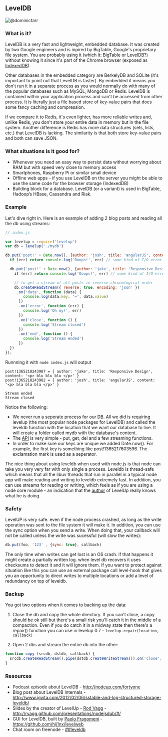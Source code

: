 ## LevelDB

![@dominictarr](http://i.imgur.com/AxuKdQE.png)

### What is it?
LevelDB is a very fast and lightweight, embedded database. It was created by two Google engineers and is inpired by BigTable, Google's proprietary file system. You are probably using it (which it: BigTable or LevelDB?) without knowing it since it's part of the Chrome browser (exposed as [IndexedDB](https://developer.mozilla.org/en-US/docs/IndexedDB)). 

Other databases in the embedded category are BerkelyDB and SQLite (it's important to point out that LevelDB is faster).
By embedded it means you don't run it in a separate process as you would normally do with many of the popular databases such as MySQL, MongoDB or Redis. LevelDB is contained within your application process and can't be accessed from other process.
It is literally just a file based store of key-value pairs that does some fancy caching and compression.

If we compare it to Redis, it's even lighter, has more reliable writes and, unlike Redis, you don't store your entire data in memory but in the file system. Another difference is Redis has more data structures (sets, lists, etc.) that LevelDB is lacking. The similarity is that both store key-value pairs and both can save JSON.

### What situations is it good for?

* Whenever you need an easy way to persist data without worrying about RAM but with speed very close to memory access
* Smartphones, Raspberry Pi or similar small device
* Offline web apps - if you use LevelDB on the server you might be able to use the same code for the browser storage (IndexedDB)
* Building block for a database. LevelDB (or a variant) is used in BigTable, Hadoop’s HBase, Cassandra and Riak.

### Example
Let's dive right in. Here is an example of adding 2 blog posts and reading all the db using streams:

```js
// index.js

var levelup = require('levelup')
var db = levelup('./mydb')

db.put('post!' + Date.now(), {author: 'josh', title: 'angularJS', content: '<p> bla bla bla </p>'}, {encoding:'json'}, function (err) {
  if (err) return console.log('Ooops!', err) // some kind of I/O error

  db.put('post!' + Date.now(), {author: 'jake', title: 'Responsive Design', content: '<p> blu blu blu </p>'}, {encoding:'json'}, function (err) {
    if (err) return console.log('Ooops!', err) // some kind of I/O error

    // to get a stream of all posts in reverse chronological order
    db.createReadStream({ reverse: true, encoding: 'json' })
     .on('data', function (data) {
        console.log(data.key, '=', data.value)
      })
      .on('error', function (err) {
        console.log('Oh my!', err)
      })
      .on('close', function () {
        console.log('Stream closed')
      })
      .on('end', function () {
        console.log('Stream ended')
      })
  })
});
```

Runnning it with `node index.js` will output

    post!1365218243987 = { author: 'jake', title: 'Responsive Design', content: '<p> blu blu blu </p>' }
    post!1365218243982 = { author: 'josh', title: 'angularJS', content: '<p> bla bla bla </p>' }

    Stream ended
    Stream closed

Notice the following:  

* We never run a seperate process for our DB. All we did is requiring levelup (the most popular node packages for LevelDB) and called the leveldb function with the location that we want our database to live. It will create a folder called mydb with the database's content.
* The [API](https://github.com/rvagg/node-levelup#api) is very simple - put, get, del and a few streaming functions.
* In order to make sure our keys are unique we added Date.now(). For example, the first key is something like post!1365217603596. The exclamation mark is used as a seperator.

The nice thing about using leveldb when used with node.js is that node can take you very very far with only single a process. Leveldb is thread-safe which means that all the libuv threads that run in parallel in a typical node app will make reading and writing to leveldb extremely fast. In addition, you can use streams for reading or writing, which feels as if you are using a node core module - an indication that the [author](https://github.com/rvagg) of LevelUp really knows what he is doing.


### Safety
LevelUP is very safe. even if the node process crashed, as long as the write operation was sent to the file system it will make it.
In addition, you can use the sync option when you send a write. When doing that, your callback will not be called unless the write was sucessful (will slow the writes):

```js
db.put(foo, '123' , {sync: true}, callback)
```

The only time when writes can get lost is an OS crash. if that happens it might create a partially written log. when level db recovers it uses checksums to detect it and it will ignore them. If you want to protect against situation like this you can use an external package call level-hook that gives you an opportunity to direct writes to multiple locations or add a level of redundancy on top of leveldb.

### Backup
You got two options when it comes to backing up the data:  

1. Close the db and copy the whole directory.   If you can't close, a copy should be ok still but there's a small risk you'll catch it in the middle of a compaction.  Even if you do catch it in a midway state then there's a repair() function you can use in levelup 0.7 - `levelup.repair(location, callback)`

1. Open 2 dbs and stream the entire db into the other:

```js
function copy (srcdb, dstdb, callback) {
  srcdb.createReadStream().pipe(dstdb.createWriteStream()).on('close', callback)
}
```

### Resources

* Podcast episode about LevelDB - http://nodeup.com/fortyone 
* Blog post about LevelDB Internals - http://www.igvita.com/2012/02/06/sstable-and-log-structured-storage-leveldb/
* Slides by the creator of LevelUp - [Rod Vagg](https://github.com/rvagg) - http://rvagg.github.com/presentations/nodejsdub/#/
* GUI for LevelDB, built by [Paolo Fragomeni](https://github.com/hij1nx) - https://github.com/hij1nx/levelweb
* Chat room on freenode - [##leveldb](http://webchat.freenode.net/?channels=##leveldb)
